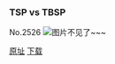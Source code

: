 ### TSP vs TBSP
No.2526
![图片不见了~~~](https://imgs.xkcd.com/comics/tsp_vs_tbsp.png)

[原址](https://xkcd.com//2526) [下载](https://imgs.xkcd.com/comics/tsp_vs_tbsp.png)

